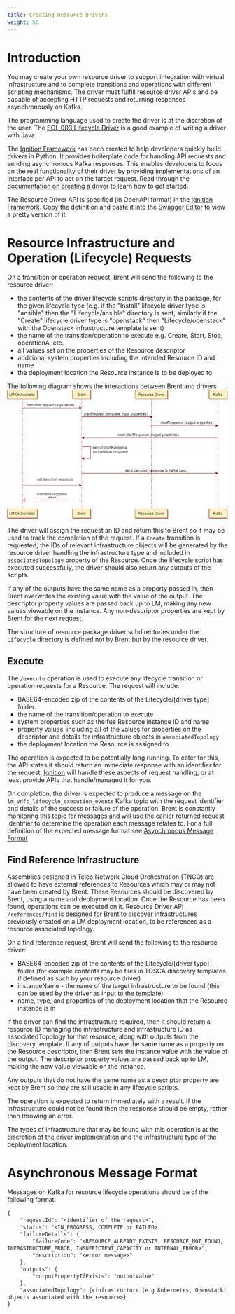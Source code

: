 ```yaml
---
title: Creating Resource Drivers
weight: 50
---
```


# Introduction

You may create your own resource driver to support integration with virtual infrastructure and to complete transitions and operations with different scripting mechanisms. The driver must fulfill resource driver APIs and be capable of accepting HTTP requests and returning responses asynchronously on Kafka. 

The programming language used to create the driver is at the discretion of the user. The [SOL 003 Lifecycle Driver](https://github.com/accanto-systems/sol003-lifecycle-driver) is a good example of writing a driver with Java.

The [Ignition Framework](https://github.com/accanto-systems/ignition) has been created to help developers quickly build drivers in Python. It provides boilerplate code for handling API requests and sending asynchronous Kafka responses. This enables developers to focus on the real functionality of their driver by providing implementations of an interface per API to act on the target request. Read through the [documentation on creating a driver](https://github.com/accanto-systems/ignition/blob/master/docs/user-guide/creating-a-driver.md) to learn how to get started.

The Resource Driver API is specified (in OpenAPI format) in the [Ignition Framework](https://github.com/accanto-systems/ignition/blob/master/ignition/openapi/resource-driver.yaml). Copy the definition and paste it into the [Swagger Editor](https://editor.swagger.io/) to view a pretty version of it.

# Resource Infrastructure and Operation (Lifecycle) Requests

On a transition or operation request, Brent will send the following to the resource driver:

- the contents of the driver lifecycle scripts directory in the package, for the given lifecycle type (e.g. if the "Install" lifecycle driver type is "ansible" then the "Lifecycle/ansible" directory is sent, similarly if the "Create" lifecycle driver type is "openstack" then "Lifecycle/openstack" with the Openstack infrastructure template is sent)
- the name of the transition/operation to execute e.g. Create, Start, Stop, operationA, etc.
- all values set on the properties of the Resource descriptor
- additional system properties including the intended Resource ID and name
- the deployment location the Resource instance is to be deployed to

The following diagram shows the interactions between Brent and drivers ![Execute transition sequence](/images/user-guides/resource-engineering/brent/ExecuteTransitionSequence-v2_2.png "Execute transition sequence")

The driver will assign the request an ID and return this to Brent so it may be used to track the completion of the request. If a `Create` transition is requested, the IDs of relevant infrastructure objects will be generated by the resource driver handling the infrastructure type and included in `associatedTopology` property of the Resource. Once the lifecycle script has executed successfully, the driver should also return any outputs of the scripts.

If any of the outputs have the same name as a property passed in, then Brent overwrites the existing value with the value of the output. The descriptor property values are passed back up to LM, making any new values viewable on the instance. Any non-descriptor properties are kept by Brent for the next request. 

The structure of resource package driver subdirectories under the `Lifecycle` directory is defined not by Brent but by the resource driver.

## Execute 

The `/execute` operation is used to execute any lifecycle transition or operation requests for a Resource. The request will include:

- BASE64-encoded zip of the contents of the Lifecycle/[driver type] folder.
- the name of the transition/operation to execute
- system properties such as the fue Resource instance ID and name
- property values, including all of the values for properties on the descriptor and details for infrastructure objects in `associatedTopology`
- the deployment location the Resource is assigned to

The operation is expected to be potentially long running. To cater for this, the API states it should return an immediate response with an identifier for the request. [Ignition](https://github.com/accanto-systems/ignition) will handle these aspects of request handling, or at least provide APIs that handle/managed it for you.

On completion, the driver is expected to produce a message on the `lm_vnfc_lifecycle_execution_events` Kafka topic with the request identifier and details of the success or failure of the operation. Brent is constantly monitoring this topic for messages and will use the earlier returned request identifier to determine the operation each message relates to. For a full definition of the expected message format see [Asynchronous Message Format](#asynchronous-message-format)

## Find Reference Infrastructure

Assemblies designed in Telco Network Cloud Orchestration (TNCO) are allowed to have external references to Resources which may or may not have been created by Brent. These Resources should be discovered by Brent, using a name and deployment location. Once the Resource has been found, operations can be executed on it.
Resource Driver API `/references/find` is designed for Brent to discover infrastructures previously created on a LM deployment location, to be referenced as a resource associated topology.

On a find reference request, Brent will send the following to the resource driver:

- BASE64-encoded zip of the contents of the Lifecycle/[driver type] folder (for example contents may be files in TOSCA discovery templates if defined as such by your resource driver)
- instanceName - the name of the target infrastructure to be found (this can be used by the driver as input to the template)
- name, type, and properties of the deployment location that the Resource instance is in 

If the driver can find the infrastructure required, then it should return a resource ID managing the infrastructure and infrastructure ID as associatedTopology for that resource, along with outputs from the discovery template. If any of outputs have the same name as a property on the Resource descriptor, then Brent sets the instance value with the value of the output. The descriptor property values are passed back up to LM, making the new value viewable on the instance.

Any outputs that do not have the same name as a descriptor property are kept by Brent so they are still usable in any lifecycle scripts. 

The operation is expected to return immediately with a result. If the infrastructure could not be found then the response should be empty, rather than throwing an error.

The types of infrastructure that may be found with this operation is at the discretion of the driver implementation and the infrastructure type of the deployment location.

# Asynchronous Message Format

Messages on Kafka for resource lifecycle operations should be of the following format:

```
{
    "requestId": "<identifier of the request>",
    "status": "<IN_PROGRESS, COMPLETE or FAILED>,
    "failureDetails": {
        "failureCode": "<RESOURCE_ALREADY_EXISTS, RESOURCE_NOT_FOUND, INFRASTRUCTURE_ERROR, INSUFFICIENT_CAPACITY or INTERNAL_ERROR>",
        "description": "<error message>"
    },
    "outputs": {
        "outputPropertyIfExists": "outputValue"
    },
    "associatedTopology": {<infrastructure (e.g Kubernetes, Openstack) objects associated with the resource>}
}
```
